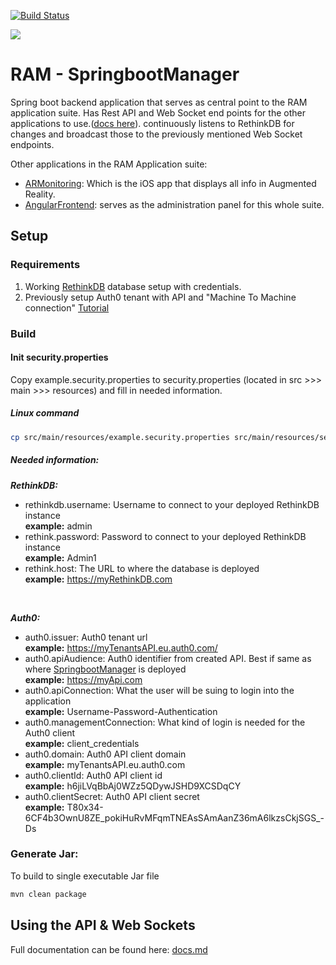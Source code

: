 [![Build Status](https://travis-ci.org/FinalworkDigX/SpringbootManager.svg?branch=master)](https://travis-ci.org/FinalworkDigX/SpringbootManager)

<img src="https://i.imgur.com/hvj4iMi.png" />


# RAM - SpringbootManager

Spring boot backend application that serves as central point to the RAM application suite. Has Rest API and Web Socket end points for the other applications to use.([docs here](/docs.md)). continuously listens to RethinkDB for changes and broadcast those to the previously mentioned Web Socket endpoints.

Other applications in the RAM Application suite:
* [ARMonitoring](https://github.com/FinalworkDigX/ARMonitoringApp): Which is the iOS app that displays all info in Augmented Reality.
* [AngularFrontend](https://github.com/FinalworkDigX/AngularFrontend): serves as the administration panel for this whole suite.

## Setup

### Requirements
1. Working [RethinkDB](https://rethinkdb.com/docs/quickstart/) database setup with credentials.
2. Previously setup Auth0 tenant with API and "Machine To Machine connection" [Tutorial](https://auth0.com/blog/implementing-jwt-authentication-on-spring-boot/)

### Build
#### Init security.properties
Copy example.security.properties to security.properties (located in src >>> main >>> resources) and fill in needed information.

##### Linux command
```bash
cp src/main/resources/example.security.properties src/main/resources/security.properties
```
##### Needed information:<br/>
__*RethinkDB:*__
* rethinkdb.username: Username to connect to your deployed RethinkDB instance<br/>
__example:__ admin
* rethink.password: Password to connect to your deployed RethinkDB instance<br/>
__example:__ Admin1
* rethink.host: The URL to where the database is deployed<br/>
__example:__ https://myRethinkDB.com
<br/>

__*Auth0:*__
* auth0.issuer: Auth0 tenant url<br/>
__example:__ https://myTenantsAPI.eu.auth0.com/
* auth0.apiAudience: Auth0 identifier from created API. Best if same as where [SpringbootManager](https://github.com/FinalworkDigX/SpringbootManager) is deployed<br/>
__example:__ https://myApi.com
* auth0.apiConnection: What the user will be suing to login into the application<br/>
__example:__ Username-Password-Authentication
* auth0.managementConnection: What kind of login is needed for the Auth0 client<br/>
__example:__ client_credentials
* auth0.domain: Auth0 API client domain<br/>
__example:__ myTenantsAPI.eu.auth0.com
* auth0.clientId: Auth0 API client id<br/>
__example:__ h6jiLVqBbAj0WZz5QDywJSHD9XCSDqCY
* auth0.clientSecret: Auth0 API client secret<br/>
__example:__ T80x34-6CF4b3OwnU8ZE_pokiHuRvMFqmTNEAsSAmAanZ36mA6lkzsCkjSGS_-Ds


### Generate Jar:
To build to single executable Jar file
```bash
mvn clean package
```

## Using the API &amp; Web Sockets

Full documentation can be found here: [docs.md](/docs.md)
